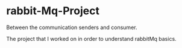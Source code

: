 # rabbit-Mq-Project

Between the communication senders and consumer.

The project that I worked on in order to understand rabbitMq basics.
